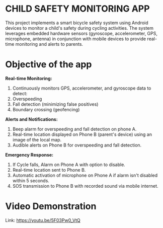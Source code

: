 # CHILD SAFETY MONITORING APP

This project implements a smart bicycle safety system using Android devices to monitor a child's safety during cycling activities. The system leverages embedded hardware sensors (gyroscope, accelerometer, GPS, microphone, antenna) in conjunction with mobile devices to provide real-time monitoring and alerts to parents.

# Objective of the app

**Real-time Monitoring:**

  1. Continuously monitors GPS, accelerometer, and gyroscope data to detect:
  2. Overspeeding
  3. Fall detection (minimizing false positives)
  4. Boundary crossing (geofencing)
  
**Alerts and Notifications:**

  1. Beep alarm for overspeeding and fall detection on phone A.
  2. Real-time location displayed on Phone B (parent's device) using an image of the local map.
  3. Audible alerts on Phone B for overspeeding and fall detection.

**Emergency Response:**

  1. If Cycle falls, Alarm on Phone A with option to disable.
  2. Real-time location sent to Phone B.
  3. Automatic activation of microphone on Phone A if alarm isn't disabled within 5 seconds.
  4. SOS transmission to Phone B with recorded sound via mobile internet.

# Video Demonstration

Link: https://youtu.be/5F03Pw0_VtQ
